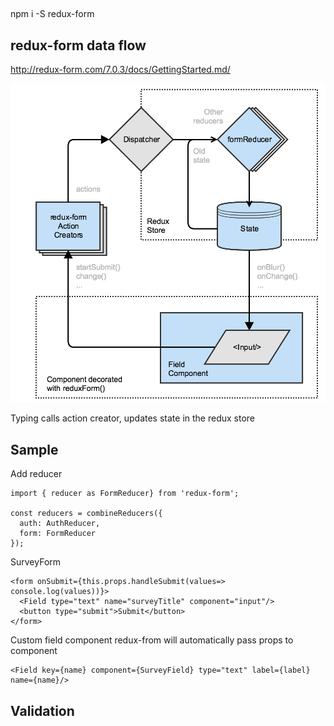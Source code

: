 ##
  npm i -S redux-form

## redux-form data flow
  http://redux-form.com/7.0.3/docs/GettingStarted.md/

  ![redux-form-data-flow](redux-form-data-flow.png)

  Typing calls action creator, updates state in the redux store

## Sample
  Add reducer
  ```
  import { reducer as FormReducer} from 'redux-form';
  
  const reducers = combineReducers({
    auth: AuthReducer,
    form: FormReducer
  });
  ```

  SurveyForm
  ```
  <form onSubmit={this.props.handleSubmit(values=> console.log(values))}>
    <Field type="text" name="surveyTitle" component="input"/>
    <button type="submit">Submit</button>
  </form>
  ```

  Custom field component
  redux-from will automatically pass props to component
  ```
  <Field key={name} component={SurveyField} type="text" label={label} name={name}/>
  ```

## Validation

